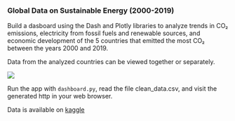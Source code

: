 ### Global Data on Sustainable Energy (2000-2019)

Build a dasboard using the Dash and Plotly libraries to analyze trends in CO₂ emissions, electricity from fossil fuels and renewable sources, and economic development of the 5 countries that emitted the most CO₂ between the years 2000 and 2019.


Data from the analyzed countries can be viewed together or separately.

![](./Chart/CO₂_emissions.jpg)

Run the app with `dashboard.py`, read the file clean_data.csv, and visit the generated http in your web browser.    


Data is available on [kaggle](https://www.kaggle.com/datasets/anshtanwar/global-data-on-sustainable-energy)







